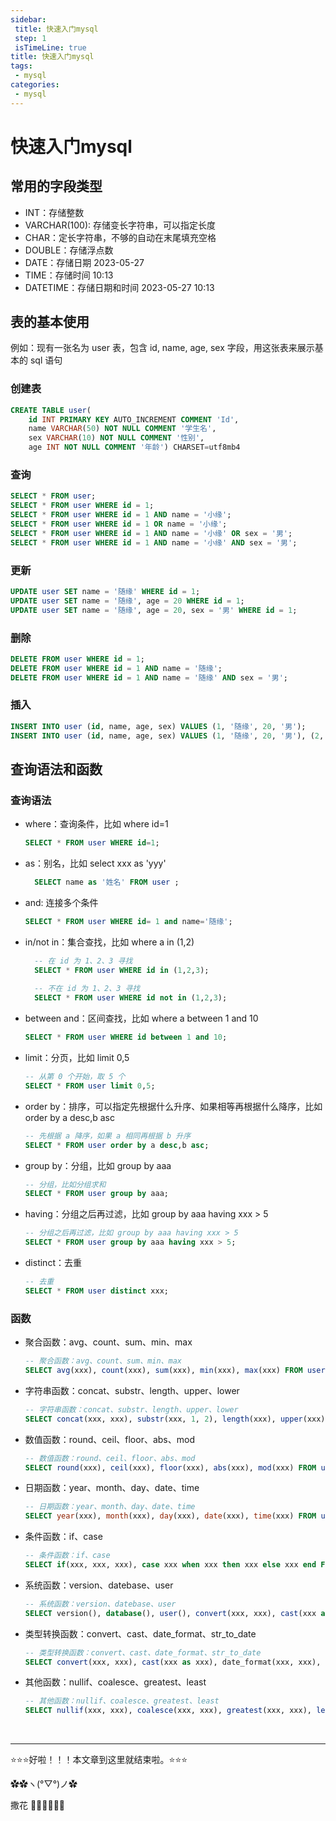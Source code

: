 ```yaml
---
sidebar: 
 title: 快速入门mysql
 step: 1
 isTimeLine: true
title: 快速入门mysql
tags:
 - mysql
categories:
 - mysql
---
```


# 快速入门mysql

## 常用的字段类型
- INT：存储整数
- VARCHAR(100): 存储变长字符串，可以指定长度
- CHAR：定长字符串，不够的自动在末尾填充空格
- DOUBLE：存储浮点数
- DATE：存储日期 2023-05-27
- TIME：存储时间 10:13
- DATETIME：存储日期和时间 2023-05-27 10:13

## 表的基本使用
例如：现有一张名为 user 表，包含 id, name, age, sex 字段，用这张表来展示基本的 sql 语句

### 创建表
```sql
CREATE TABLE user(
    id INT PRIMARY KEY AUTO_INCREMENT COMMENT 'Id',
    name VARCHAR(50) NOT NULL COMMENT '学生名',
    sex VARCHAR(10) NOT NULL COMMENT '性别',
    age INT NOT NULL COMMENT '年龄') CHARSET=utf8mb4
```

### 查询
```sql
SELECT * FROM user;
SELECT * FROM user WHERE id = 1;
SELECT * FROM user WHERE id = 1 AND name = '小缘';
SELECT * FROM user WHERE id = 1 OR name = '小缘';
SELECT * FROM user WHERE id = 1 AND name = '小缘' OR sex = '男';
SELECT * FROM user WHERE id = 1 AND name = '小缘' AND sex = '男';
```
### 更新
```sql
UPDATE user SET name = '随缘' WHERE id = 1;
UPDATE user SET name = '随缘', age = 20 WHERE id = 1;
UPDATE user SET name = '随缘', age = 20, sex = '男' WHERE id = 1; 
```
### 删除
```sql
DELETE FROM user WHERE id = 1;
DELETE FROM user WHERE id = 1 AND name = '随缘';
DELETE FROM user WHERE id = 1 AND name = '随缘' AND sex = '男';
```
### 插入
```sql
INSERT INTO user (id, name, age, sex) VALUES (1, '随缘', 20, '男');
INSERT INTO user (id, name, age, sex) VALUES (1, '随缘', 20, '男'), (2, '王五', 21, '女');
```

## 查询语法和函数
### 查询语法
- where：查询条件，比如 where id=1
  ```sql
  SELECT * FROM user WHERE id=1;
  ```
- as：别名，比如 select xxx as 'yyy'
  ```sql
    SELECT name as '姓名' FROM user ;
  ```
- and: 连接多个条件
  ```sql
  SELECT * FROM user WHERE id= 1 and name='随缘';
  ```
- in/not in：集合查找，比如 where a in (1,2)
  ```sql
    -- 在 id 为 1、2、3 寻找
    SELECT * FROM user WHERE id in (1,2,3);
    
    -- 不在 id 为 1、2、3 寻找
    SELECT * FROM user WHERE id not in (1,2,3);
  ```
- between and：区间查找，比如 where a between 1 and 10
  ```sql
  SELECT * FROM user WHERE id between 1 and 10;
  ```
- limit：分页，比如 limit 0,5
  ```sql
  -- 从第 0 个开始，取 5 个
  SELECT * FROM user limit 0,5;
  ```
- order by：排序，可以指定先根据什么升序、如果相等再根据什么降序，比如 order by a desc,b asc
  ```sql
  -- 先根据 a 降序，如果 a 相同再根据 b 升序
  SELECT * FROM user order by a desc,b asc;
  ```
- group by：分组，比如 group by aaa
  ```sql
  -- 分组，比如分组求和
  SELECT * FROM user group by aaa;
  ```
- having：分组之后再过滤，比如 group by aaa having xxx > 5
  ```sql
  -- 分组之后再过滤，比如 group by aaa having xxx > 5
  SELECT * FROM user group by aaa having xxx > 5;
  ```
- distinct：去重
  ```sql
  -- 去重
  SELECT * FROM user distinct xxx;
  ```

### 函数
- 聚合函数：avg、count、sum、min、max
  ```sql
  -- 聚合函数：avg、count、sum、min、max
  SELECT avg(xxx), count(xxx), sum(xxx), min(xxx), max(xxx) FROM user;
  ```
- 字符串函数：concat、substr、length、upper、lower
  ```sql
  -- 字符串函数：concat、substr、length、upper、lower
  SELECT concat(xxx, xxx), substr(xxx, 1, 2), length(xxx), upper(xxx), lower(xxx) FROM user;
  ```
- 数值函数：round、ceil、floor、abs、mod
  ```sql
  -- 数值函数：round、ceil、floor、abs、mod
  SELECT round(xxx), ceil(xxx), floor(xxx), abs(xxx), mod(xxx) FROM user;
  ```
- 日期函数：year、month、day、date、time
  ```sql
  -- 日期函数：year、month、day、date、time
  SELECT year(xxx), month(xxx), day(xxx), date(xxx), time(xxx) FROM user;
  ```
- 条件函数：if、case
  ```sql
  -- 条件函数：if、case
  SELECT if(xxx, xxx, xxx), case xxx when xxx then xxx else xxx end FROM user;
  ```
- 系统函数：version、datebase、user
  ```sql
  -- 系统函数：version、datebase、user
  SELECT version(), database(), user(), convert(xxx, xxx), cast(xxx as xxx), date_format(xxx, xxx), str_to_date(xxx, xxx) FROM user;
  ```
- 类型转换函数：convert、cast、date_format、str_to_date
  ```sql
  -- 类型转换函数：convert、cast、date_format、str_to_date
  SELECT convert(xxx, xxx), cast(xxx as xxx), date_format(xxx, xxx), str_to_date(xxx, xxx), nullif(xxx, xxx), coalesce(xxx, xxx), greatest(xxx, xxx), least(xxx, xxx) FROM user;
  ```
- 其他函数：nullif、coalesce、greatest、least
  ```sql
  -- 其他函数：nullif、coalesce、greatest、least
  SELECT nullif(xxx, xxx), coalesce(xxx, xxx), greatest(xxx, xxx), least(xxx, xxx) FROM user;
  ```


<br/>
<hr />

⭐️⭐️⭐️好啦！！！本文章到这里就结束啦。⭐️⭐️⭐️

✿✿ヽ(°▽°)ノ✿

撒花 🌸🌸🌸🌸🌸🌸
